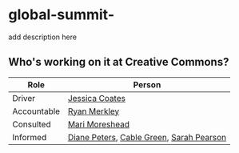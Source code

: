 # global-summit-
add description here

## Who's working on it at Creative Commons?

| Role  | Person |
| ------------- | ------------- |
| Driver  | [Jessica Coates](https://github.com/jessicacoates)  |
| Accountable  | [Ryan Merkley](https://github.com/ryanmerkley) |
| Consulted | [Mari Moreshead](https://github.com/mmoreshead) | [Scott Seethaler](https://github.com/Scott-CC) | 
| Informed | [Diane Peters](https://github.com/peterspdx), [Cable Green](https://github.com/cablegreen), [Sarah Pearson](https://github.com/sarahpearson) |
